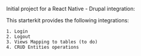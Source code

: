Initial project for a React Native - Drupal integration:

  This starterkit provides the following integrations:
  
    1. Login
    2. Logout
    3. Views Mapping to tables (to do)
    4. CRUD Entities operations 
